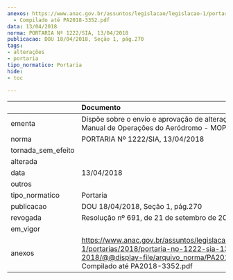 ```yaml
---
anexos: https://www.anac.gov.br/assuntos/legislacao/legislacao-1/portarias/2018/portaria-no-1222-sia-13-04-2018/@@display-file/arquivo_norma/PA2018-1222
  - Compilado até PA2018-3352.pdf
data: 13/04/2018
norma: PORTARIA Nº 1222/SIA, 13/04/2018
publicacao: DOU 18/04/2018, Seção 1, pág.270
tags:
- alterações
- portaria
tipo_normatico: Portaria
hide: 
- toc 
 
---
```


|                    | Documento                                                                                                                                                                        |
|:-------------------|:---------------------------------------------------------------------------------------------------------------------------------------------------------------------------------|
| ementa             | Dispõe sobre o envio e aprovação de alterações do Manual de Operações do Aeródromo - MOPS.                                                                                       |
| norma              | PORTARIA Nº 1222/SIA, 13/04/2018                                                                                                                                                 |
| tornada_sem_efeito |                                                                                                                                                                                  |
| alterada           |                                                                                                                                                                                  |
| data               | 13/04/2018                                                                                                                                                                       |
| outros             |                                                                                                                                                                                  |
| tipo_normatico     | Portaria                                                                                                                                                                         |
| publicacao         | DOU 18/04/2018, Seção 1, pág.270                                                                                                                                                 |
| revogada           | Resolução nº 691, de 21 de setembro de 2022                                                                                                                                      |
| em_vigor           |                                                                                                                                                                                  |
| anexos             | https://www.anac.gov.br/assuntos/legislacao/legislacao-1/portarias/2018/portaria-no-1222-sia-13-04-2018/@@display-file/arquivo_norma/PA2018-1222 - Compilado até PA2018-3352.pdf |